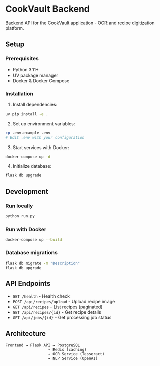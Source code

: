 # CookVault Backend

Backend API for the CookVault application - OCR and recipe digitization platform.

## Setup

### Prerequisites
- Python 3.11+
- UV package manager
- Docker & Docker Compose

### Installation

1. Install dependencies:
```bash
uv pip install -e .
```

2. Set up environment variables:
```bash
cp .env.example .env
# Edit .env with your configuration
```

3. Start services with Docker:
```bash
docker-compose up -d
```

4. Initialize database:
```bash
flask db upgrade
```

## Development

### Run locally
```bash
python run.py
```

### Run with Docker
```bash
docker-compose up --build
```

### Database migrations
```bash
flask db migrate -m "Description"
flask db upgrade
```

## API Endpoints

- `GET /health` - Health check
- `POST /api/recipes/upload` - Upload recipe image
- `GET /api/recipes` - List recipes (paginated)
- `GET /api/recipes/{id}` - Get recipe details
- `GET /api/jobs/{id}` - Get processing job status

## Architecture

```
Frontend → Flask API → PostgreSQL
                   → Redis (caching)
                   → OCR Service (Tesseract)
                   → NLP Service (OpenAI)
```